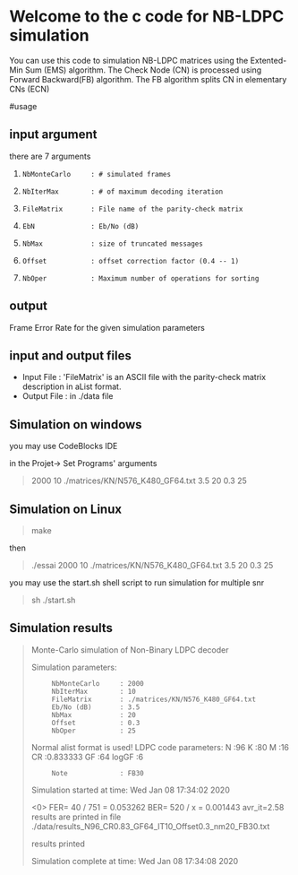 # Welcome to the c code for NB-LDPC simulation

You can use this code to simulation NB-LDPC matrices using the Extented-Min Sum (EMS) algorithm. The Check Node (CN) is processed using Forward Backward(FB) algorithm. The FB algorithm splits CN   in elementary CNs (ECN)

#usage

## input argument
 there are 7 arguments
 1.		NbMonteCarlo     : # simulated frames
 1.		NbIterMax        : # of maximum decoding iteration
 1.		FileMatrix       : File name of the parity-check matrix
 1.		EbN              : Eb/No (dB)
 1.		NbMax            : size of truncated messages
 1.		Offset           : offset correction factor (0.4 -- 1)
 1.		NbOper           : Maximum number of operations for sorting
 
 ## output

Frame Error Rate for the given simulation parameters

## input and output files
 * Input File : 'FileMatrix' is an ASCII file with the parity-check matrix description in aList format.
 * Output File : in ./data file

## Simulation on windows

you may use CodeBlocks IDE

in the Projet-> Set Programs' arguments

> 2000 10 ./matrices/KN/N576_K480_GF64.txt 3.5 20 0.3 25

## Simulation on Linux

> make

then

> ./essai 2000 10 ./matrices/KN/N576_K480_GF64.txt 3.5 20 0.3 25

you may use the start.sh shell script to run simulation for multiple snr

> sh ./start.sh

## Simulation results

> Monte-Carlo simulation of Non-Binary LDPC decoder
> > 
> Simulation parameters:
> 
>          NbMonteCarlo     : 2000
>          NbIterMax        : 10
>          FileMatrix       : ./matrices/KN/N576_K480_GF64.txt
>          Eb/No (dB)       : 3.5
>          NbMax            : 20
>          Offset           : 0.3
>          NbOper           : 25
> 
>  Normal alist format is used!
> LDPC code parameters:
>          N      :96
>          K      :80
>          M      :16
>          CR     :0.833333
>          GF     :64
>          logGF  :6
> 
>          Note             : FB30
> Simulation started at time: Wed Jan 08 17:34:02 2020
> 
> <0> FER= 40 / 751 = 0.053262 BER= 520 / x = 0.001443  avr_it=2.58
>  results are printed in file ./data/results_N96_CR0.83_GF64_IT10_Offset0.3_nm20_FB30.txt
> 
>  results printed
> 
> Simulation complete at time: Wed Jan 08 17:34:08 2020

